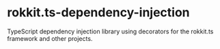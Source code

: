 # rokkit.ts-dependency-injection
TypeScript dependency injection library using decorators for the rokkit.ts framework and other projects.

